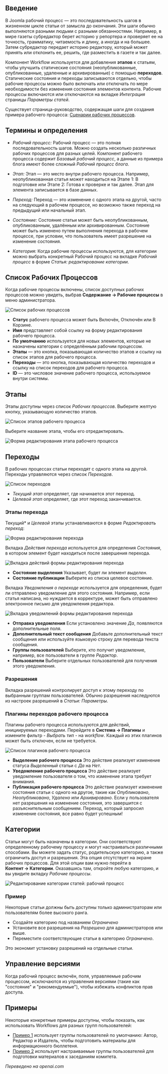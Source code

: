 <!-- Filename: J4.x:Workflow / Display title: Процесс публикации -->

## Введение

В Joomla рабочий процесс — это последовательность шагов в жизненном цикле статьи от замысла до окончания. Эти шаги обычно выполняются разными людьми с разными обязанностями. Например, в мире газеты субредактор берет историю у репортера и проверяет ее на точность, грамматику, читаемость и длину, а иногда и на большее. Затем субредактор передает историю редактору, который может принять или отклонить ее, решить, где разместить в газете и так далее.

Компонент Workflow используется для добавления **этапов** к статьям, чтобы улучшить статические состояния (неопубликованные, опубликованные, удаленные и архивированные) с помощью **переходов**. Статические состояния и переходы записываются отдельно, чтобы рабочие процессы можно было включать или отключать по мере необходимости без изменения состояния элементов контента. Рабочие процессы включаются или отключаются на вкладке *Интеграция* страницы *Параметры статей*.

Существует страница-руководство, содержащая шаги для создания примера рабочего процесса: [Сценарии рабочих процессов](jdocmanual?article=user/workflows/workflow-scenarios).

## Термины и определения

- *Рабочий процесс:* Рабочий процесс — это полная последовательность шагов. Можно создать несколько различных рабочих процессов для разных целей. Компонент рабочего процесса содержит *Базовый рабочий процесс*, а данные из примера блога имеют более сложный *Рабочий процесс блога*.
  
- *Этап:* Этап — это место внутри рабочего процесса. Например, неопубликованная статья может находиться на Этапе 1: В подготовке или Этапе 2: Готова к проверке и так далее. Этап для элемента записывается в базе данных.
  
- *Переход:* Переход — это изменение с одного этапа на другой, часто на следующий в рабочем процессе, но возможно также переход на предыдущий или начальный этап.

- *Состояние:* Состояние статьи может быть неопубликованным, опубликованным, удалённым или архивированным. Состояние может быть изменено путем выполнения перехода в рабочем процессе, при условии, что пользователь имеет разрешение на изменение состояния.
  
- *Категория:* Когда рабочие процессы используются, для категории можно выбрать конкретный Рабочий процесс на вкладке *Рабочий процесс* в форме *Статья: редактирование категории*.

## Список Рабочих Процессов

Когда рабочие процессы включены, список доступных рабочих процессов можно увидеть, выбрав **Содержание → Рабочие процессы** в меню администратора.

![Список рабочих процессов](../../../en/images/workflows/workflows-list.png)

- **Статус** рабочего процесса может быть Включён, Отключён или В Корзине.
- **Имя** представляет собой ссылку на форму редактирования рабочего процесса.
- **По умолчанию** используется для новых элементов, которые не назначены
  категории с определённым рабочим процессом.
- **Этапы** — это кнопка, показывающая количество этапов и ссылку на список этапов для рабочего процесса.
- **Переходы** — это кнопка, показывающая количество переходов и ссылку на список переходов для рабочего процесса.
- **ID** — это числовое значение рабочего процесса, используемое внутри системы.

## Этапы

Этапы доступны через список *Рабочих процессов*. Выберите желтую кнопку, указывающую количество этапов.

![Список этапов рабочего процесса](../../../en/images/workflows/workflow-stages-list.png)

Выберите название этапа, чтобы его отредактировать.

![Форма редактирования этапа рабочего процесса](../../../en/images/workflows/workflow-stage-edit.png)

## Переходы

В рабочих процессах статьи переходят с одного этапа на другой. Переходы управляются через список *Переходов*.

![Список переходов](../../../en/images/workflows/workflow-transitions-list.png)

- *Текущий этап* определяет, где начинается этот переход.
- *Целевой этап* определяет, где этот переход заканчивается.

### Этапы перехода

Текущий* и *Целевой* этапы устанавливаются в форме *Редактировать переход*:

![Форма редактирования перехода](../../../en/images/workflows/workflow-transition-edit.png)

Вкладка *Действия перехода* используется для определения *Состояния*, в котором элемент будет находиться после завершения перехода.

![Вкладка действий формы редактирования перехода](../../../en/images/workflows/workflow-transition-edit-actions-tab.png)

- **Состояние выделения** Указывает, будет ли элемент *выделен*.
- **Состояние публикации** Выберите из списка целевое состояние.

Вкладка *Уведомления о переходе* используется для определения, будет ли отправлено уведомление для этого состояния. Например, если статья написана, но нуждается в корректуре, может быть отправлено электронное письмо для уведомления редактора.

![Вкладка уведомлений формы редактирования перехода](../../../en/images/workflows/workflow-transition-edit-notifications-tab.png)

- **Отправка уведомления** Если установлено значение *Да*, появляются дополнительные поля.
- **Дополнительный текст сообщения** Добавьте дополнительный текст сообщения или используйте языковую строку для перевода текста сообщения.
- **Группы пользователей** Выберите, кто получит уведомление, например, все пользователи в группе *Редактор*.
- **Пользователи** Выберите отдельных пользователей для получения этого уведомления.

### Разрешения

Вкладка разрешений контролирует доступ к этому переходу по выбранным группам пользователей. Обычно разрешения наследуются из настроек разрешений в *Статьи: Параметры*.

### Плагины переходов рабочего процесса

Плагины рабочего процесса используются для действий, инициируемых переходами. Перейдите в **Система → Плагины** и измените фильтр *- Выбрать тип -* на *workflow*. Каждый из этих плагинов может быть отключен, если не требуется.

![Список плагинов рабочего процесса](../../../en/images/workflows/workflow-plugins.png)

- **Выделение рабочего процесса** Это действие реализует изменение статуса *Выделенный* статьи с *Да* на *Нет*.
- **Уведомление рабочего процесса** Это действие реализует уведомление пользователя о том, что изменение этапа требует внимания.
- **Публикация рабочего процесса** Это действие реализует изменение состояния статьи с одного на другое, такие как *Опубликовано*, *Неопубликовано*, *Удалено* или *Архивировано*. Если у пользователя нет разрешения на изменение состояния, это завершится с разъяснительным сообщением. Переход, который запросил изменение состояния, все равно будет успешным!

## Категории

Статьи могут быть назначены в категории. Они соответствуют определенному рабочему процессу и могут настраиваться различными способами. Вы можете задать статус, родительскую категорию, а также ограничить доступ и разрешения. Эта опция отсутствует на экране рабочих процессов. Для этой опции вам нужно перейти в **Контент → Категории**. Оказавшись там, откройте любую категорию, и вы увидите вкладку *Рабочие процессы*.

![Редактирование категории статей: рабочий процесс](../../../en/images/workflows/workflow-categories-blog.png)

### Пример

Некоторые статьи должны быть доступны только администраторам или пользователям более высокого ранга.

- Создайте категорию под названием *Ограничено*
- Установите все разрешения на *Разрешено* для администраторов или выше.
- Переместите соответствующие статьи в категорию *Ограничено*.

Это экономит установку разрешений на отдельные статьи.

## Управление версиями

Когда рабочий процесс включён, поля, управляемые рабочим процессом, исключаются из управления версиями (такие как "состояние" и "рекомендуемые"), чтобы избежать конфликтов прав доступа.

## Примеры

Некоторые конкретные примеры доступны, чтобы показать, как использовать Workflows для разных групп пользователей:

- [Пример 1](jdocmanual?article=user/workflows/workflow-example-1) использует группы пользователей по умолчанию: Автор, Редактор и Издатель, чтобы подготовить материалы для информационного бюллетеня.
- [Пример 2](jdocmanual?article=user/workflows/workflow-example-2) использует настраиваемые группы пользователей для подготовки материалов к заседаниям комитета.

*Переведено на openai.com*


